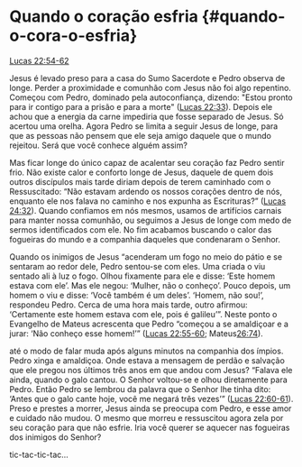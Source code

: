# **Quando o coração esfria** {#quando-o-cora-o-esfria}

[Lucas 22:54-62](http://bibliaonline.com.br/acf/lc/22/54-62)

Jesus é levado preso para a casa do Sumo Sacerdote e Pedro observa de longe. Perder a proximidade e comunhão com Jesus não foi algo repentino. Começou com Pedro, dominado pela autoconfiança, dizendo: &quot;Estou pronto para ir contigo para a prisão e para a morte&quot; ([Lucas 22:33](http://bibliaonline.com.br/acf/lc/22/33)). Depois ele achou que a energia da carne impediria que fosse separado de Jesus. Só acertou uma orelha. Agora Pedro se limita a seguir Jesus de longe, para que as pessoas não pensem que ele seja amigo daquele que o mundo rejeitou. Será que você conhece alguém assim?

Mas ficar longe do único capaz de acalentar seu coração faz Pedro sentir frio. Não existe calor e conforto longe de Jesus, daquele de quem dois outros discípulos mais tarde diriam depois de terem caminhado com o Ressuscitado: “Não estavam ardendo os nossos corações dentro de nós, enquanto ele nos falava no caminho e nos expunha as Escrituras?” ([Lucas 24:32](http://bibliaonline.com.br/acf/lc/24/32)). Quando confiamos em nós mesmos, usamos de artifícios carnais para manter nossa comunhão, ou seguimos a Jesus de longe com medo de sermos identificados com ele. No fim acabamos buscando o calor das fogueiras do mundo e a companhia daqueles que condenaram o Senhor.

Quando os inimigos de Jesus “acenderam um fogo no meio do pátio e se sentaram ao redor dele, Pedro sentou-se com eles. Uma criada o viu sentado ali à luz o fogo. Olhou fixamente para ele e disse: ‘Este homem estava com ele’. Mas ele negou: ‘Mulher, não o conheço’. Pouco depois, um homem o viu e disse: ‘Você também é um deles’. ‘Homem, não sou!’, respondeu Pedro. Cerca de uma hora mais tarde, outro afirmou: ‘Certamente este homem estava com ele, pois é galileu’”. Neste ponto o Evangelho de Mateus acrescenta que Pedro “começou a se amaldiçoar e a jurar: ‘Não conheço esse homem!’” ([Lucas 22:55-60](http://bibliaonline.com.br/acf/lc/22/55-60); Mateus[26:74](http://bibliaonline.com.br/acf/mt/26/74)).

até o modo de falar muda após alguns minutos na companhia dos ímpios. Pedro xinga e amaldiçoa. Onde estava a mensagem de perdão e salvação que ele pregou nos últimos três anos em que andou com Jesus? “Falava ele ainda, quando o galo cantou. O Senhor voltou-se e olhou diretamente para Pedro. Então Pedro se lembrou da palavra que o Senhor lhe tinha dito: ‘Antes que o galo cante hoje, você me negará três vezes’” ([Lucas 22:60-61](http://bibliaonline.com.br/acf/lc/22/60-61)). Preso e prestes a morrer, Jesus ainda se preocupa com Pedro, e esse amor e cuidado não mudou. O mesmo que morreu e ressuscitou agora zela por seu coração para que não esfrie. Iria você querer se aquecer nas fogueiras dos inimigos do Senhor?

tic-tac-tic-tac...